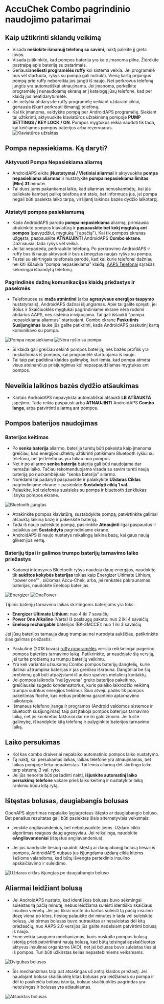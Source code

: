 # AccuChek Combo pagrindinio naudojimo patarimai

## Kaip užtikrinti sklandų veikimą

* Visada **nešiokite išmanujį telefoną su savimi**, naktį palikite jį greta lovos.
* Visada įsitikinkite, kad pompos baterija yra kaip įmanoma pilna. Žiūrėkite pastraipą apie bateriją su patarimais.
* Geriausia**neliesti programėlės ruffy** kol sistema veikia. Jei programėlė bus vėl startuota, ryšys su pompa gali nutrūkti. Vieną kartą prijungus pompą prie ruffy nebereikia jos jungti iš naujo. Net perkrovus telefoną jungtis yra automatiškai atnaujinama. Jei įmanoma, perkelkite programėlę į nenaudojamą ekraną ar į katalogą jūsų telefone, kad per klaidą jos neatidarytumėte.
* Jei netyčia atidarysite ruffy programėlę veikiant uždaram ciklui, geriausia iškart perkrauti išmanųjį telefoną.
* Kai tik įmanoma, valdykite pompą per AndroidAPS programėlę. Siekiant tai užtikrinti, aktyvuokite klaviatūros užrakinimą pompoje **PUMP SETTINGS / KEY LOCK / ON**. Pompos mygtukus reikia naudoti tik tada, kai keičiamos pompos baterijos arba rezervuaras. ![Klaviatūros užraktas](../images/combo/combo-tips-keylock.png)

## Pompa nepasiekiama. Ką daryti?

### Aktyvuoti Pompa Nepasiekiama aliarmą

* AndroidAPS eikite į**Nustatymai / Vietiniai aliarmai** ir aktyvuokite **pompa nepasiekiama aliarmas** ir nustatykite **pompa nepasiekiama limitas [Min]** **31** minutei. 
* Tai duos jums pakankamai laiko, kad aliarmas nenuskambėtų, kai jūs paliekate kambarį palikę telefoną ant stalo, bet informuos jus, jei pompa negali būti pasiekta laiko tarpą, viršijantį laikinos bazės dydžio laikotarpį.

### Atstatyti pompos pasiekiamumą

* Kada AndroidAPS parodo **pompa nepasiekiama** aliarmą, pirmiausia atrakinkite pompos klaviatūrą ir **paspauskite bet kokį mygtuką ant pompos** (pavyzdžiui, mygtuką "į apačią"). Kai tik pompos ekranas užgęsta, paspauskite **ATNAUJINTI** AndroidAPS **Combo ekrane**. Dažniausiai tada ryšys vėl veikia.
* Jei tai nepadeda, perkraukite telefoną. Po perkrovimo AndroidAPS ir ruffy bus iš naujo aktyvuoti ir bus užmegztas naujas ryšys su pompa.
* Testai su skirtingais telefonais parodė, kad kai kurie telefonai dažniau nei kiti iššaukia "pompa nepasiekiama" klaidą. [AAPS Telefonai](https://docs.google.com/spreadsheets/d/1gZAsN6f0gv6tkgy9EBsYl0BQNhna0RDqA9QGycAqCQc/edit#gid=698881435) sąrašas sėkmingai išbandytų telefonų. 

### Pagrindinės dažnų komunikacijos klaidų priežastys ir pasekmės

* Telefonuose su **maža atmintimi** (arba **agresyvaus energijos taupymo** nustatymais), AndroidAPS dažnai išjungiamas. Apie tai galite spręsti, jei Bolus ir Skaičiuoklės mygtukai pagrindiniame ekrane nėra rodomi atidarius AAPS, nes sistema inicijuojama. Tai gali iššaukti "pompa nepasiekiama aliarmus" startuojant. Combo ekrane **Paskutinis Susijungimas** lauke jūs galite patikrinti, kada AndroidAPS paskutinį kartą komunikavo su pompa. 

![Pompa nepasiekiama](../images/combo/combo-tips-pump-unreachable.png) ![Nėra ryšio su pompa](../images/combo/combo-tips-no-connection-to-pump.png)

* Ši klaida gali greičiau sekinti pompos bateriją, nes bazės profilis yra nuskaitomas iš pompos, kai programėlė startuojama iš naujo.
* Tai taip pat padidina klaidos galimybę, kuri lemia, kad pompa atmeta visus ateinančius prisijungimus kol nepaspaudžiamas mygtukas ant pompos. 

## Neveikia laikinos bazės dydžio atšaukimas

* Kartais AndroidAPS nepavyksta automatiškai atšaukti **LB ATŠAUKTA** įspėjimo. Tada reikia paspausti arba **ATNAUJINTI** AndroidAPS **Combo lange**, arba patvirtinti aliarmą ant pompos.

## Pompos baterijos naudojimas

### Baterijos keitimas

* Po **senka baterija** aliarmo, baterija turėtų būti pakeista kaip įmanoma greičiau, kad energijos užtektų užtikrinti patikimam Bluetooth ryšiui su telefonu, net jei telefonas yra toliau nuo pompos.
* Net ir po aliarmo **senka baterija** baterija gali būti naudojama dar nemažai laiko. Tačiau rekomenduojama visada su savim turėti naują bateriją po nuskambėjusio "senka baterija" aliarmo.
* Norėdami tai padaryti paspauskite ir palaikykite **Uždaras Ciklas** pagrindiniame ekrane ir pasirinkite **Sustabdyti ciklą 1 val.**. 
* Palaukite, kol telefonas susisieks su pompa ir bluetooth ženkliukas išnyks pompos ekrane.

![Bluetooth įjungtas](../images/combo/combo-tips-combo-tips-compo.png)

* Atrakinkite pompos klaviatūrą, sustabdykite pompą, patvirtinkite galimai atšauktą laikiną bazę ir pakeiskite bateriją.
* Tada iš naujo paleiskite pompą, pasirinkite **Atnaujinti** ilgai paspaudus ir palaikius ant **Sustabdyta** pagrindiniame ekrane.
* AndroidAPS iš naujo nustatys reikalingą laikiną bazę, kai gaus naują glikemijos vertę. 

### Baterijų tipai ir galimos trumpo baterijų tarnavimo laiko priežastys

* Kadangi intensyvus Bluetooth ryšys naudoja daug energijos, naudokite tik **aukštos kokybės baterijas** tokias kaip Energizer Ultimate Lithium, "power one'" , siūlomas Accu-Chek, arba, jei renkatės pakraunamas baterijas, naudokite Eneloop baterijas. 

![Energizer](../images/combo/combo-tips-energizer.jpg) ![OnePower](../images/combo/combo-tips-power-one.png)

Tipinis baterijų tarnavimo laikas skirtingoms baterijoms yra toks:

* **Energizer Ultimate Lithium**: nuo 4 iki 7 savaičių
* **Power One Alkaline** (Varta) iš paslaugų paketo: nuo 2 iki 4 savaičių
* **Eneloop rechargable** baterijos (BK-3MCCE): nuo 1 iki 3 savaičių

Jei jūsų baterijos tarnauja daug trumpiau nei nurodyta aukščiau, patikrinkite šias galimas priežastis:

* Paskutinė (2018 kovas) [ruffy programėlės](https://github.com/MilosKozak/ruffy) versija reikšmingai pagerino pompos baterijos tarnavimo laiką. Patikrinkite, ar naudojate šią versiją, jei turite problemų su trumpu baterijų veikimu.
* Yra keli variantai užsukamų Combo pompos baterijų dangtelių, kurie dalinai užtrumpina baterijas ir jas greičiau iškrauna. Dangteliai be šių problemų gali būti atpažįstami iš aukso spalvos metalinių kontaktų.
* Jei pompos laikrodis "neišgyvena" greito baterijos pakeitimo, greičiausiai sugedo kondensatorius, kuris palaiko laikrodžio veikimą trumpai sutrikus energijos tiekimui. Šiuo atveju padės tik pompos pakeitimas Roche, kas nebus problema garantinio aptarnavimo laikotarpiu. 
* Išmanaus telefono įranga ir programos (Android valdomos sistemos ir bluetooth susijungimas) taip pat įtakoja pompos baterijos tarnavimo laiką, net jei konkretūs faktoriai dar ne iki galo žinomi. Jei turite galimybę, išbandykite kitą telefoną ir palyginkite baterijos tarnavimo laiką.

## Laiko persukimas

* Kol kas combo draiveriai nepalaiko automatinio pompos laiko nustatymo.
* Tą naktį, kai persukamas laikas, laikas telefone yra atnaujinamas, bet laikas pompoje lieka nepakeistas. Tai lemia aliarmą dėl skirtingo laiko tarp sistemų 3 val. ryto.
* Jei jūs nenorite būti pažadinti naktį, **išjunkite automatinį laiko persukimą telefone** vakare prieš laiko keitimą ir nustatykite laiką rankiniu būdu kitą rytą.

## Ištęstas bolusas, daugiabangis bolusas

OpenAPS algortimas nepalaiko lygiagretaus ištęsto ar daugiabangio boluso. Bet panašus rezultatas gali būti pasiektas šiais alternatyviais veiksmais:

* Įveskite angliavandenius, bet nebolusuokite jiems. Uždaro ciklo algoritmas reaguos daug agresyviau. Jei reikalinga, naudokite **eAngliavandeniai** (ištęstus angliavandenius).

* Jei jūs bandysite tiesiog naudoti ištęstą ar daugiabangį bolusą tiesiai iš pompos, AndroidAPS nubaus jus išjungdama uždarą ciklą kitoms šešioms valandoms, kad būtų išvengta perteklinio insulino apskaičiavimo ir suleidimo.

![Uždaras ciklas išjungtas po daugiabangio boluso](../images/combo/combo-tips-multiwave-bolus.png)

## Aliarmai leidžiant bolusą

* Jei AndroidAPS nustato, kad identiškas bolusas buvo sėkmingai suleistas tą pačią minutę, nebus leidžiama suleisti identiško skaičiaus insulino vienetų. Jei jūs tikrai norite du kartus suleisti tą pačią insulino dozę viena po kitos, tiesiog palaukite dvi minutes ir tada vėl suleiskite bolusą. Jei pirmas bolusas buvo nutrauktas ar nesuleistas dėl kitų priežasčių, nuo AAPS 2.0 versijos jūs galite nedelsiant patvirtinti bolusą iš naujo.
* Fone veikia saugumo mechanizmas, kuris nuskaito pompos bolusų istoriją prieš patvirtinant naują bolusą, kad būtų teisingai apskaičiuotas aktyvus insulinas organizme (AIO), net jei bolusas buvo suleistas tiesiai iš pompos. Turi būti užkirstas kelias nepastebimiems veiksmams.

![Dvigubas bolusas](../images/combo/combo-tips-doppelbolus.png)

* Šis mechanizmas taip pat atsakingas už antrą klaidos priežastį: Jei naudojant boluso skaičiuoklę kitas bolusas yra leidžiamas su pompa ir dėl to pasikeičia bolusų istorija, bolsuo skaičiuoklės pagrindas yra neteisingas ir bolusas yra atšaukiamas. 

![Atšauktas bolusas](../images/combo/combo-tips-history-changed.png)